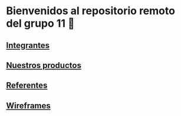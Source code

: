 # Bienvenidos al repositorio remoto del grupo 11 🏡
## [Integrantes](./integrantes.md)
## [Nuestros productos](./productos.md)
## [Referentes](./referentes.md)
## [Wireframes](./wireframes.md)
